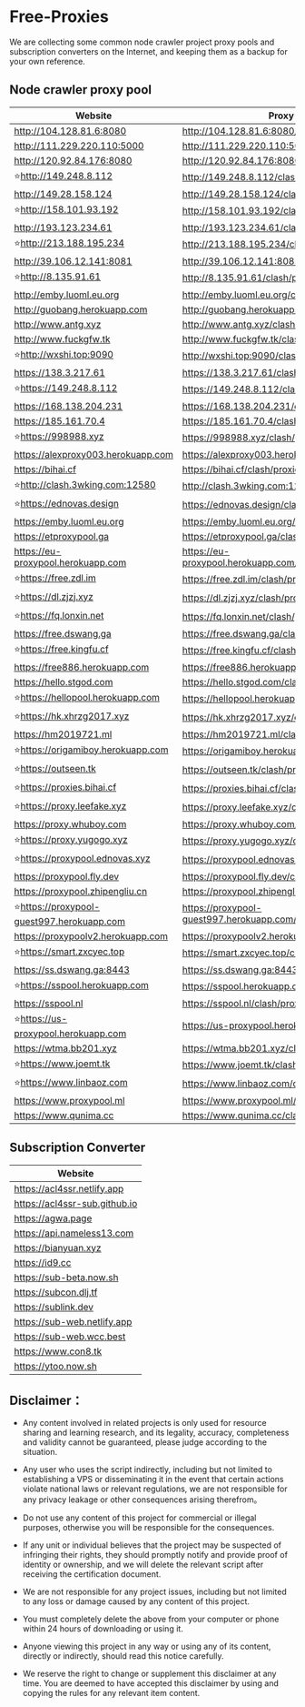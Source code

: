 # Free-Proxies

We are collecting some common node crawler project proxy pools and subscription converters on the Internet, and keeping them as a backup for your own reference.

## Node crawler proxy pool

| Website               | Proxy Pool              |
| --------------------- | ----------------------- | 
| http://104.128.81.6:8080 | http://104.128.81.6:8080/clash/proxies |
| http://111.229.220.110:5000 | http://111.229.220.110:5000/clash/proxies |
| http://120.92.84.176:8080 | http://120.92.84.176:8080/clash/proxies |
| :star:http://149.248.8.112 | http://149.248.8.112/clash/proxies |
| http://149.28.158.124 | http://149.28.158.124/clash/proxies |
| :star:http://158.101.93.192 | http://158.101.93.192/clash/proxies |
| http://193.123.234.61 | http://193.123.234.61/clash/proxies |
| :star:http://213.188.195.234 | http://213.188.195.234/clash/proxies |
| http://39.106.12.141:8081 | http://39.106.12.141:8081/clash/proxies |
| :star:http://8.135.91.61 | http://8.135.91.61/clash/proxies |
| http://emby.luoml.eu.org | http://emby.luoml.eu.org/clash/proxies |
| http://guobang.herokuapp.com | http://guobang.herokuapp.com/clash/proxies |
| http://www.antg.xyz | http://www.antg.xyz/clash/proxies |
| http://www.fuckgfw.tk | http://www.fuckgfw.tk/clash/proxies |
| :star:http://wxshi.top:9090 | http://wxshi.top:9090/clash/proxies |
| https://138.3.217.61 | https://138.3.217.61/clash/proxies |
| :star:https://149.248.8.112 | https://149.248.8.112/clash/proxies |
| https://168.138.204.231 | https://168.138.204.231/clash/proxies |
| https://185.161.70.4 | https://185.161.70.4/clash/proxies |
| :star:https://998988.xyz | https://998988.xyz/clash/proxies |
| https://alexproxy003.herokuapp.com | https://alexproxy003.herokuapp.com/clash/proxies |
| https://bihai.cf | https://bihai.cf/clash/proxies |
| :star:http://clash.3wking.com:12580 | http://clash.3wking.com:12580/clash/proxies |
| :star:https://ednovas.design | https://ednovas.design/clash/proxies |
| https://emby.luoml.eu.org | https://emby.luoml.eu.org/clash/proxies |
| https://etproxypool.ga | https://etproxypool.ga/clash/proxies |
| https://eu-proxypool.herokuapp.com | https://eu-proxypool.herokuapp.com/clash/proxies |
| :star:https://free.zdl.im | https://free.zdl.im/clash/proxies |
| :star:https://dl.zjzj.xyz | https://dl.zjzj.xyz/clash/proxies |
| :star:https://fq.lonxin.net | https://fq.lonxin.net/clash/proxies |
| https://free.dswang.ga | https://free.dswang.ga/clash/proxies |
| :star:https://free.kingfu.cf | https://free.kingfu.cf/clash/proxies |
| https://free886.herokuapp.com | https://free886.herokuapp.com/clash/proxies |
| https://hello.stgod.com | https://hello.stgod.com/clash/proxies |
| :star:https://hellopool.herokuapp.com | https://hellopool.herokuapp.com/clash/proxies |
| :star:https://hk.xhrzg2017.xyz | https://hk.xhrzg2017.xyz/clash/proxies |
| https://hm2019721.ml | https://hm2019721.ml/clash/proxies |
| :star:https://origamiboy.herokuapp.com | https://origamiboy.herokuapp.com/clash/proxies |
| :star:https://outseen.tk | https://outseen.tk/clash/proxies |
| :star:https://proxies.bihai.cf | https://proxies.bihai.cf/clash/proxies |
| :star:https://proxy.leefake.xyz | https://proxy.leefake.xyz/clash/proxies |
| https://proxy.whuboy.com | https://proxy.whuboy.com/clash/proxies |
| :star:https://proxy.yugogo.xyz | https://proxy.yugogo.xyz/clash/proxies |
| :star:https://proxypool.ednovas.xyz | https://proxypool.ednovas.xyz/clash/proxies |
| https://proxypool.fly.dev | https://proxypool.fly.dev/clash/proxies |
| https://proxypool.zhipengliu.cn | https://proxypool.zhipengliu.cn/clash/proxies |
| :star:https://proxypool-guest997.herokuapp.com | https://proxypool-guest997.herokuapp.com/clash/proxies |
| https://proxypoolv2.herokuapp.com | https://proxypoolv2.herokuapp.com/clash/proxies |
| :star:https://smart.zxcyec.top | https://smart.zxcyec.top/clash/proxies |
| https://ss.dswang.ga:8443 | https://ss.dswang.ga:8443/clash/proxies |
| :star:https://sspool.herokuapp.com | https://sspool.herokuapp.com/clash/proxies |
| https://sspool.nl | https://sspool.nl/clash/proxies |
| :star:https://us-proxypool.herokuapp.com | https://us-proxypool.herokuapp.com/clash/proxies |
| https://wtma.bb201.xyz | https://wtma.bb201.xyz/clash/proxies |
| :star:https://www.joemt.tk | https://www.joemt.tk/clash/proxies |
| :star:https://www.linbaoz.com | https://www.linbaoz.com/clash/proxies |
| https://www.proxypool.ml | https://www.proxypool.ml/clash/proxies |
| https://www.qunima.cc | https://www.qunima.cc/clash/proxies |


## Subscription Converter

| Website                | 
| ---------------------- | 
| https://acl4ssr.netlify.app  |
| https://acl4ssr-sub.github.io  |
| https://agwa.page  |
| https://api.nameless13.com  |
| https://bianyuan.xyz  |
| https://id9.cc  |
| https://sub-beta.now.sh  |
| https://subcon.dlj.tf  |
| https://sublink.dev  |
| https://sub-web.netlify.app  |
| https://sub-web.wcc.best  |
| https://www.con8.tk  |
| https://ytoo.now.sh  |


## Disclaimer：

* Any content involved in related projects is only used for resource sharing and learning research, and its legality, accuracy, completeness and validity cannot be guaranteed, please judge according to the situation.

* Any user who uses the script indirectly, including but not limited to establishing a VPS or disseminating it in the event that certain actions violate national laws or relevant regulations, we are not responsible for any privacy leakage or other consequences arising therefrom。

* Do not use any content of this project for commercial or illegal purposes, otherwise you will be responsible for the consequences.

* If any unit or individual believes that the project may be suspected of infringing their rights, they should promptly notify and provide proof of identity or ownership, and we will delete the relevant script after receiving the certification document.

* We are not responsible for any project issues, including but not limited to any loss or damage caused by any content of this project.

* You must completely delete the above from your computer or phone within 24 hours of downloading or using it.

* Anyone viewing this project in any way or using any of its content, directly or indirectly, should read this notice carefully.

* We reserve the right to change or supplement this disclaimer at any time. You are deemed to have accepted this disclaimer by using and copying the rules for any relevant item content.
